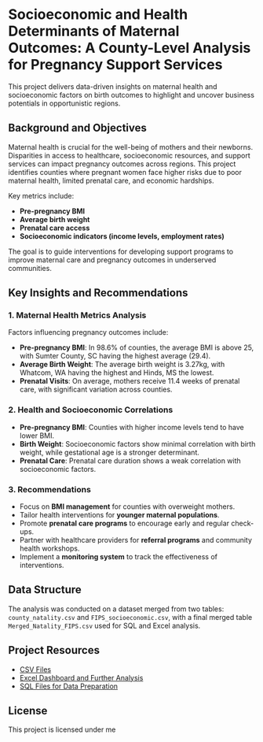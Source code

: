 # Socioeconomic and Health Determinants of Maternal Outcomes: A County-Level Analysis for Pregnancy Support Services
This project delivers data-driven insights on maternal health and socioeconomic factors on birth outcomes to highlight and uncover business potentials in opportunistic regions.

## Background and Objectives

Maternal health is crucial for the well-being of mothers and their newborns. Disparities in access to healthcare, socioeconomic resources, and support services can impact pregnancy outcomes across regions. This project identifies counties where pregnant women face higher risks due to poor maternal health, limited prenatal care, and economic hardships.

Key metrics include:
- **Pre-pregnancy BMI**
- **Average birth weight**
- **Prenatal care access**
- **Socioeconomic indicators (income levels, employment rates)**

The goal is to guide interventions for developing support programs to improve maternal care and pregnancy outcomes in underserved communities.

## Key Insights and Recommendations

### 1. Maternal Health Metrics Analysis

Factors influencing pregnancy outcomes include:
- **Pre-pregnancy BMI**: In 98.6% of counties, the average BMI is above 25, with Sumter County, SC having the highest average (29.4).
- **Average Birth Weight**: The average birth weight is 3.27kg, with Whatcom, WA having the highest and Hinds, MS the lowest.
- **Prenatal Visits**: On average, mothers receive 11.4 weeks of prenatal care, with significant variation across counties.

### 2. Health and Socioeconomic Correlations

- **Pre-pregnancy BMI**: Counties with higher income levels tend to have lower BMI.
- **Birth Weight**: Socioeconomic factors show minimal correlation with birth weight, while gestational age is a stronger determinant.
- **Prenatal Care**: Prenatal care duration shows a weak correlation with socioeconomic factors.

### 3. Recommendations

- Focus on **BMI management** for counties with overweight mothers.
- Tailor health interventions for **younger maternal populations**.
- Promote **prenatal care programs** to encourage early and regular check-ups.
- Partner with healthcare providers for **referral programs** and community health workshops.
- Implement a **monitoring system** to track the effectiveness of interventions.

## Data Structure

The analysis was conducted on a dataset merged from two tables: `county_natality.csv` and `FIPS_socioeconomic.csv`, with a final merged table `Merged_Natality_FIPS.csv` used for SQL and Excel analysis.

## Project Resources

- [CSV Files](https://github.com/John00Davies/county-lvl-natality-analysis/tree/main/0.%20CSV%20files)
- [Excel Dashboard and Further Analysis](https://github.com/John00Davies/county-lvl-natality-analysis/blob/main/2.%20Excel%20File%20(Dashboard%20and%20Analysis)/Dashboard%20and%20Further%20Analysis.xlsx)
- [SQL Files for Data Preparation](https://github.com/John00Davies/county-lvl-natality-analysis/tree/main/1.%20SQL%20files%20(Cleaning%20and%20EDA))

## License

This project is licensed under me


